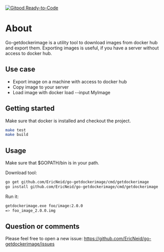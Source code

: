 [![Gitpod Ready-to-Code](https://img.shields.io/badge/Gitpod-Ready--to--Code-blue?logo=gitpod)](https://gitpod.io/#https://github.com/EricNeid/go-getdockerimage) 

# About

Go-getdockerimage is a utility tool to download images from docker hub and export them.
Exporting images is useful, if you have a server without access to docker hub.

## Use case

* Export image on a machine with access to docker hub
* Copy image to your server
* Load image with docker load --input MyImage

## Getting started

Make sure that docker is installed and checkout the project.

```bash
make test
make build
```

## Usage

Make sure that $GOPATH/bin is in your path.

Download tool:

```bash
go get github.com/EricNeid/go-getdockerimage/cmd/getdockerimage
go install github.com/EricNeid/go-getdockerimage/cmd/getdockerimage
```

Run it:

```bash
getdockerimage.exe foo/image:2.0.0
=> foo_image_2.0.0.img
```

## Question or comments

Please feel free to open a new issue:
<https://github.com/EricNeid/go-getdockerimage/issues>
